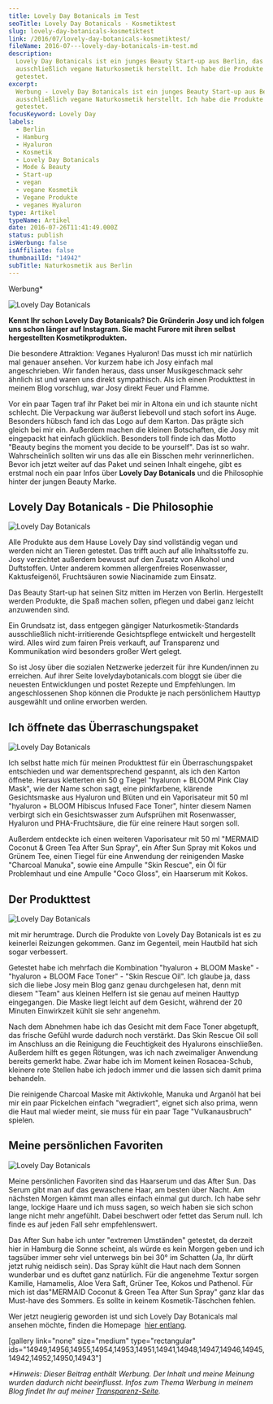 ```yaml
---
title: Lovely Day Botanicals im Test
seoTitle: Lovely Day Botanicals - Kosmetiktest
slug: lovely-day-botanicals-kosmetiktest
link: /2016/07/lovely-day-botanicals-kosmetiktest/
fileName: 2016-07---lovely-day-botanicals-im-test.md
description:
  Lovely Day Botanicals ist ein junges Beauty Start-up aus Berlin, das
  ausschließlich vegane Naturkosmetik herstellt. Ich habe die Produkte für Euch
  getestet.
excerpt:
  Werbung - Lovely Day Botanicals ist ein junges Beauty Start-up aus Berlin, das
  ausschließlich vegane Naturkosmetik herstellt. Ich habe die Produkte für Euch
  getestet.
focusKeyword: Lovely Day
labels:
  - Berlin
  - Hamburg
  - Hyaluron
  - Kosmetik
  - Lovely Day Botanicals
  - Mode & Beauty
  - Start-up
  - vegan
  - vegane Kosmetik
  - Vegane Produkte
  - veganes Hyaluron
type: Artikel
typeName: Artikel
date: 2016-07-26T11:41:49.000Z
status: publish
isWerbung: false
isAffiliate: false
thumbnailId: "14942"
subTitle: Naturkosmetik aus Berlin
---
```


Werbung\*

![Lovely Day Botanicals](http://cardamonchai.com/wp-content/uploads/2016/07/28558089645_51e988deef_z-640x427.jpg "Lovely Day Botanicals im Test")

<strong>Kennt Ihr schon Lovely Day Botanicals? Die Gründerin Josy und ich folgen
uns schon länger auf Instagram. Sie macht Furore mit ihren selbst hergestellten
Kosmetikprodukten.</strong>

Die besondere Attraktion: Veganes Hyaluron! Das musst ich mir natürlich mal
genauer ansehen. Vor kurzem habe ich Josy einfach mal angeschrieben. Wir fanden
heraus, dass unser Musikgeschmack sehr ähnlich ist und waren uns direkt
sympathisch. Als ich einen Produkttest in meinem Blog vorschlug, war Josy direkt
Feuer und Flamme.

Vor ein paar Tagen traf ihr Paket bei mir in Altona ein und ich staunte nicht
schlecht. Die Verpackung war äußerst liebevoll und stach sofort ins Auge.
Besonders hübsch fand ich das Logo auf dem Karton. Das prägte sich gleich bei
mir ein. Außerdem machen die kleinen Botschaften, die Josy mit eingepackt hat
einfach glücklich. Besonders toll finde ich das Motto "Beauty begins the moment
you decide to be yourself". Das ist so wahr. Wahrscheinlich sollten wir uns das
alle ein Bisschen mehr verinnerlichen. Bevor ich jetzt weiter auf das Paket und
seinen Inhalt eingehe, gibt es erstmal noch ein paar Infos über <strong>Lovely
Day Botanicals</strong> und die Philosophie hinter der jungen Beauty Marke.

## Lovely Day Botanicals - Die Philosophie

![Lovely Day Botanicals](http://cardamonchai.com/wp-content/uploads/2016/07/27941065674_7e955c3c0f_z-640x427.jpg)

Alle Produkte aus dem Hause Lovely Day sind vollständig vegan und werden nicht
an Tieren getestet. Das trifft auch auf alle Inhaltsstoffe zu. Josy verzichtet
außerdem bewusst auf den Zusatz von Alkohol und Duftstoffen. Unter anderem
kommen allergenfreies Rosenwasser, Kaktusfeigenöl, Fruchtsäuren sowie
Niacinamide zum Einsatz.

Das Beauty Start-up hat seinen Sitz mitten im Herzen von Berlin. Hergestellt
werden Produkte, die Spaß machen sollen, pflegen und dabei ganz leicht
anzuwenden sind.

Ein Grundsatz ist, dass entgegen gängiger Naturkosmetik-Standards ausschließlich
nicht-irritierende Gesichtspflege entwickelt und hergestellt wird. Alles wird
zum fairen Preis verkauft, auf Transparenz und Kommunikation wird besonders
großer Wert gelegt.

So ist Josy über die sozialen Netzwerke jederzeit für ihre Kunden/innen zu
erreichen. Auf ihrer Seite lovelydaybotanicals.com bloggt sie über die neuesten
Entwicklungen und postet Rezepte und Empfehlungen. Im angeschlossenen Shop
können die Produkte je nach persönlichem Hauttyp ausgewählt und online erworben
werden.

## Ich öffnete das Überraschungspaket

![Lovely Day Botanicals](http://cardamonchai.com/wp-content/uploads/2016/07/28525902296_9008fc1ca3_z-640x427.jpg)

Ich selbst hatte mich für meinen Produkttest für ein Überraschungspaket
entschieden und war dementsprechend gespannt, als ich den Karton öffnete. Heraus
kletterten ein 50 g Tiegel "hyaluron + BLOOM Pink Clay Mask", wie der Name schon
sagt, eine pinkfarbene, klärende Gesichtsmaske aus Hyaluron und Blüten und ein
Vaporisateur mit 50 ml "hyaluron + BLOOM Hibiscus Infused Face Toner", hinter
diesem Namen verbirgt sich ein Gesichtswasser zum Aufsprühen mit Rosenwasser,
Hyaluron und PHA-Fruchtsäure, die für eine reinere Haut sorgen soll.

Außerdem entdeckte ich einen weiteren Vaporisateur mit 50 ml "MERMAID Coconut
&amp; Green Tea After Sun Spray", ein After Sun Spray mit Kokos und Grünem Tee,
einen Tiegel für eine Anwendung der reinigenden Maske "Charcoal Manuka", sowie
eine Ampulle "Skin Rescue", ein Öl für Problemhaut und eine Ampulle "Coco
Gloss", ein Haarserum mit Kokos.

## Der Produkttest

![Lovely Day Botanicals](http://cardamonchai.com/wp-content/uploads/2016/07/28480259571_251ae912a9_z-640x427.jpg)

mit mir herumtrage. Durch die Produkte von Lovely Day Botanicals ist es zu
keinerlei Reizungen gekommen. Ganz im Gegenteil, mein Hautbild hat sich sogar
verbessert.

Getestet habe ich mehrfach die Kombination "hyaluron + BLOOM Maske" -
"hyaluron + BLOOM Face Toner" - "Skin Rescue Oil". Ich glaube ja, dass sich die
liebe Josy mein Blog ganz genau durchgelesen hat, denn mit diesem "Team" aus
kleinen Helfern ist sie genau auf meinen Hauttyp eingegangen. Die Maske liegt
leicht auf dem Gesicht, während der 20 Minuten Einwirkzeit kühlt sie sehr
angenehm.

Nach dem Abnehmen habe ich das Gesicht mit dem Face Toner abgetupft, das frische
Gefühl wurde dadurch noch verstärkt. Das Skin Rescue Oil soll im Anschluss an
die Reinigung die Feuchtigkeit des Hyalurons einschließen. Außerdem hilft es
gegen Rötungen, was ich nach zweimaliger Anwendung bereits gemerkt habe. Zwar
habe ich im Moment keinen Rosacea-Schub, kleinere rote Stellen habe ich jedoch
immer und die lassen sich damit prima behandeln.

Die reinigende Charcoal Maske mit Aktivkohle, Manuka und Arganöl hat bei mir ein
paar Pickelchen einfach "wegradiert", eignet sich also prima, wenn die Haut mal
wieder meint, sie muss für ein paar Tage "Vulkanausbruch" spielen.

## Meine persönlichen Favoriten

![Lovely Day Botanicals](http://cardamonchai.com/wp-content/uploads/2016/07/28480265131_f46f45d540_z.jpg)

Meine persönlichen Favoriten sind das Haarserum und das After Sun. Das Serum
gibt man auf das gewaschene Haar, am besten über Nacht. Am nächsten Morgen kämmt
man alles einfach einmal gut durch. Ich habe sehr lange, lockige Haare und ich
muss sagen, so weich haben sie sich schon lange nicht mehr angefühlt. Dabei
beschwert oder fettet das Serum null. Ich finde es auf jeden Fall sehr
empfehlenswert.

Das After Sun habe ich unter "extremen Umständen" getestet, da derzeit hier in
Hamburg die Sonne scheint, als würde es kein Morgen geben und ich tagsüber immer
sehr viel unterwegs bin bei 30° im Schatten (Ja, Ihr dürft jetzt ruhig neidisch
sein). Das Spray kühlt die Haut nach dem Sonnen wunderbar und es duftet ganz
natürlich. Für die angenehme Textur sorgen Kamille, Hamamelis, Aloe Vera Saft,
Grüner Tee, Kokos und Pathenol. Für mich ist das"MERMAID Coconut &amp; Green Tea
After Sun Spray" ganz klar das Must-have des Sommers. Es sollte in keinem
Kosmetik-Täschchen fehlen.

Wer jetzt neugierig geworden ist und sich Lovely Day Botanicals mal ansehen
möchte, finden die Homepage  [hier entlang](https://lovelydaybotanicals.com/).

[gallery link="none" size="medium" type="rectangular"
ids="14949,14956,14955,14954,14953,14951,14941,14948,14947,14946,14945,14942,14952,14950,14943"]

<em>\*Hinweis: Dieser Beitrag enthält Werbung. Der Inhalt und meine Meinung
wurden dadurch nicht beeinflusst. Infos zum Thema Werbung in meinem Blog findet
Ihr auf meiner [Transparenz-Seite](/werbung/). </em>
